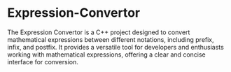 # Expression-Convertor
The Expression Convertor is a C++ project designed to convert mathematical expressions between different notations, including prefix, infix, and postfix. It provides a versatile tool for developers and enthusiasts working with mathematical expressions, offering a clear and concise interface for conversion.
